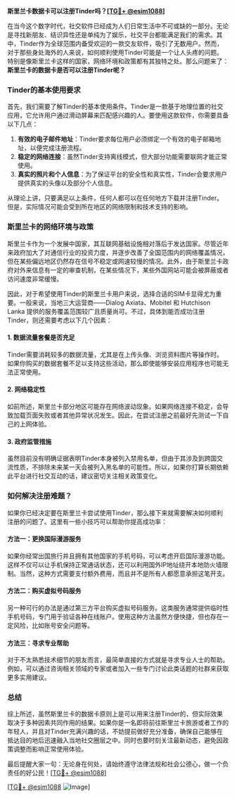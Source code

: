 **斯里兰卡数据卡可以注册Tinder吗？[[TG💪+ @esim1088](https://t.me/s/esim1088)]**

在当今这个数字时代，社交软件已经成为人们日常生活中不可或缺的一部分。无论是寻找新朋友、结识异性还是单纯为了娱乐，社交平台都能满足我们的需求。其中，Tinder作为全球范围内备受欢迎的一款交友软件，吸引了无数用户。然而，对于那些身处海外的人来说，如何顺利使用Tinder可能是一个让人头疼的问题。特别是像斯里兰卡这样的国家，网络环境和政策都有其独特之处。那么问题来了：**斯里兰卡的数据卡是否可以注册Tinder呢？**

### Tinder的基本使用要求

首先，我们需要了解Tinder的基本使用条件。Tinder是一款基于地理位置的社交应用，它允许用户通过滑动屏幕来匹配感兴趣的人。要使用这款软件，你需要具备以下几点：

1. **有效的电子邮件地址**：Tinder要求每位用户必须绑定一个有效的电子邮箱地址，以便完成注册流程。
2. **稳定的网络连接**：虽然Tinder支持离线模式，但大部分功能需要联网才能正常使用。
3. **真实的照片和个人信息**：为了保证平台的安全性和真实性，Tinder会要求用户提供真实的头像以及部分个人信息。

从理论上讲，只要满足以上条件，任何人都可以在任何地方下载并注册Tinder。但是，实际情况可能会受到所在地区的网络限制和技术支持的影响。

### 斯里兰卡的网络环境与政策

斯里兰卡作为一个发展中国家，其互联网基础设施相对落后于发达国家。尽管近年来政府加大了对通信行业的投资力度，并逐步改善了全国范围内的网络覆盖情况，但在某些偏远地区仍然存在信号不稳定或网速较慢的情况。此外，由于斯里兰卡政府对外来信息有一定的审查机制，在某些情况下，某些外国网站可能会被屏蔽或者访问速度非常缓慢。

因此，对于希望使用Tinder的斯里兰卡用户来说，选择合适的SIM卡显得尤为重要。一般来说，当地三大运营商——Dialog Axiata、Mobitel 和 Hutchison Lanka 提供的服务覆盖范围较广且质量尚可。不过，具体到能否成功注册Tinder，则还需要考虑以下几个因素：

#### 1. 数据流量套餐是否充足
Tinder需要消耗较多的数据流量，尤其是在上传头像、浏览资料图片等操作时。如果你购买的数据套餐不足以支持这些活动，那么即使能够安装应用程序也可能无法正常使用。

#### 2. 网络稳定性
如前所述，斯里兰卡部分地区可能存在网络波动现象。如果网络连接不稳定，会导致加载页面失败或者其他异常状况发生。因此，在尝试注册之前最好先测试一下自己的上网体验。

#### 3. 政府监管措施
虽然目前没有明确证据表明Tinder本身被列入禁用名单，但由于其涉及到跨国交流性质，不排除未来某一天会被列入黑名单的可能性。所以，如果你打算长期依赖此平台进行社交互动的话，建议密切关注相关政策变化。

### 如何解决注册难题？

如果你已经决定要在斯里兰卡尝试使用Tinder，那么接下来就需要解决如何顺利注册的问题了。这里有一些小技巧可以帮助你提高成功率：

#### 方法一：更换国际漫游服务
如果你经常出国旅行并且拥有其他国家的手机号码，可以考虑开启国际漫游功能。这样不仅可以让手机保持正常通话状态，还可以利用国外IP地址绕开本地防火墙限制。当然，这种方式需要支付额外费用，而且并不是所有人都愿意承担这笔开支。

#### 方法二：购买虚拟号码服务
另一种可行的办法是通过第三方平台购买虚拟号码服务。这类服务通常提供临时性手机号码，专门用于验证各种在线账户。使用这种方法虽然方便快捷，但也存在一定风险，比如账号安全问题等。

#### 方法三：寻求专业帮助
对于不太熟悉技术细节的朋友而言，最简单直接的方式就是寻求专业人士的帮助。例如，可以通过咨询相关领域的专家或者加入一些专门讨论此类话题的社群来获取更多实用建议。

### 总结

综上所述，虽然斯里兰卡的数据卡原则上是可以用来注册Tinder的，但实际效果取决于多种因素共同作用的结果。如果你是一名即将前往斯里兰卡旅游或者工作的年轻人，并且对Tinder充满兴趣的话，不妨提前做好充分准备，确保自己能够在抵达目的地后迅速融入当地社交圈层之中。同时也要时刻关注最新动态，避免因政策调整而影响正常使用体验。

最后提醒大家一句：无论身在何处，请始终遵守法律法规和社会公德心，做一个负责任的好公民！[[TG💪+ @esim1088](https://t.me/s/esim1088)] 

[[TG💪+ @esim1088](https://t.me/s/esim1088) ![Image](https://i.postimg.cc/4NQfJmqS/Snipaste-2025-05-13-00-14-12.png)]